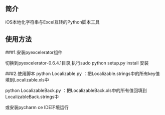 ## 简介
iOS本地化字符串与Excel互转的Python脚本工具

## 使用方法

###1.安装pyexcelerator组件

切换到pyexcelerator-0.6.4.1目录,执行sudo python setup.py install 安装

###2.使用脚本
python Localizable.py  ：把Localizable.strings中的所有key值填到Localizable.xls中

python LocalizableBack.py  ：把LocalizableBack.xls中的所有值回填到LocalizableBack.strings中

或安装pycharm ce IDE环境运行